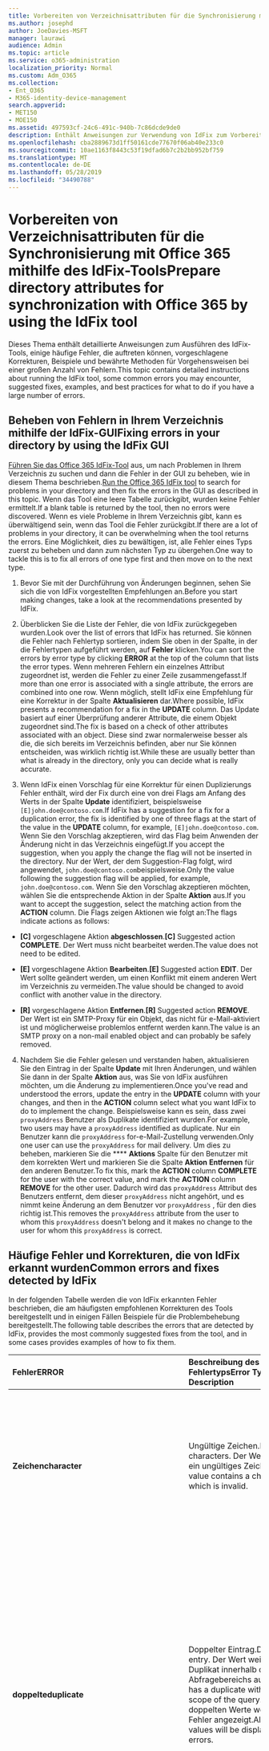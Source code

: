 ```yaml
---
title: Vorbereiten von Verzeichnisattributen für die Synchronisierung mit Office 365 mithilfe des IdFix-Tools
ms.author: josephd
author: JoeDavies-MSFT
manager: laurawi
audience: Admin
ms.topic: article
ms.service: o365-administration
localization_priority: Normal
ms.custom: Adm_O365
ms.collection:
- Ent_O365
- M365-identity-device-management
search.appverid:
- MET150
- MOE150
ms.assetid: 497593cf-24c6-491c-940b-7c86dcde9de0
description: Enthält Anweisungen zur Verwendung von IdFix zum Vorbereiten und Bereinigen des lokalen Verzeichnisses vor dem Synchronisieren mit Office 365.
ms.openlocfilehash: cba2889673d1ff50161cde77670f06ab40e233c0
ms.sourcegitcommit: 10ae1163f8443c53f19dfad6b7c2b2bb952bf759
ms.translationtype: MT
ms.contentlocale: de-DE
ms.lasthandoff: 05/28/2019
ms.locfileid: "34490788"
---
```

# <a name="prepare-directory-attributes-for-synchronization-with-office-365-by-using-the-idfix-tool"></a><span data-ttu-id="7e086-103">Vorbereiten von Verzeichnisattributen für die Synchronisierung mit Office 365 mithilfe des IdFix-Tools</span><span class="sxs-lookup"><span data-stu-id="7e086-103">Prepare directory attributes for synchronization with Office 365 by using the IdFix tool</span></span>
<span data-ttu-id="7e086-104">Dieses Thema enthält detaillierte Anweisungen zum Ausführen des IdFix-Tools, einige häufige Fehler, die auftreten können, vorgeschlagene Korrekturen, Beispiele und bewährte Methoden für Vorgehensweisen bei einer großen Anzahl von Fehlern.</span><span class="sxs-lookup"><span data-stu-id="7e086-104">This topic contains detailed instructions about running the IdFix tool, some common errors you may encounter, suggested fixes, examples, and best practices for what to do if you have a large number of errors.</span></span>
  
## <a name="fixing-errors-in-your-directory-by-using-the-idfix-gui"></a><span data-ttu-id="7e086-105">Beheben von Fehlern in Ihrem Verzeichnis mithilfe der IdFix-GUI</span><span class="sxs-lookup"><span data-stu-id="7e086-105">Fixing errors in your directory by using the IdFix GUI</span></span>

<span data-ttu-id="7e086-106">[Führen Sie das Office 365 IdFix-Tool](install-and-run-idfix.md) aus, um nach Problemen in Ihrem Verzeichnis zu suchen und dann die Fehler in der GUI zu beheben, wie in diesem Thema beschrieben.</span><span class="sxs-lookup"><span data-stu-id="7e086-106">[Run the Office 365 IdFix tool](install-and-run-idfix.md) to search for problems in your directory and then fix the errors in the GUI as described in this topic.</span></span> <span data-ttu-id="7e086-107">Wenn das Tool eine leere Tabelle zurückgibt, wurden keine Fehler ermittelt.</span><span class="sxs-lookup"><span data-stu-id="7e086-107">If a blank table is returned by the tool, then no errors were discovered.</span></span> <span data-ttu-id="7e086-108">Wenn es viele Probleme in Ihrem Verzeichnis gibt, kann es überwältigend sein, wenn das Tool die Fehler zurückgibt.</span><span class="sxs-lookup"><span data-stu-id="7e086-108">If there are a lot of problems in your directory, it can be overwhelming when the tool returns the errors.</span></span> <span data-ttu-id="7e086-109">Eine Möglichkeit, dies zu bewältigen, ist, alle Fehler eines Typs zuerst zu beheben und dann zum nächsten Typ zu übergehen.</span><span class="sxs-lookup"><span data-stu-id="7e086-109">One way to tackle this is to fix all errors of one type first and then move on to the next type.</span></span> 
  
1. <span data-ttu-id="7e086-110">Bevor Sie mit der Durchführung von Änderungen beginnen, sehen Sie sich die von IdFix vorgestellten Empfehlungen an.</span><span class="sxs-lookup"><span data-stu-id="7e086-110">Before you start making changes, take a look at the recommendations presented by IdFix.</span></span>
    
2. <span data-ttu-id="7e086-111">Überblicken Sie die Liste der Fehler, die von IdFix zurückgegeben wurden.</span><span class="sxs-lookup"><span data-stu-id="7e086-111">Look over the list of errors that IdFix has returned.</span></span> <span data-ttu-id="7e086-112">Sie können die Fehler nach Fehlertyp sortieren, indem Sie oben in der Spalte, in der die Fehlertypen aufgeführt werden, auf **Fehler** klicken.</span><span class="sxs-lookup"><span data-stu-id="7e086-112">You can sort the errors by error type by clicking **ERROR** at the top of the column that lists the error types.</span></span> <span data-ttu-id="7e086-113">Wenn mehreren Fehlern ein einzelnes Attribut zugeordnet ist, werden die Fehler zu einer Zeile zusammengefasst.</span><span class="sxs-lookup"><span data-stu-id="7e086-113">If more than one error is associated with a single attribute, the errors are combined into one row.</span></span> <span data-ttu-id="7e086-114">Wenn möglich, stellt IdFix eine Empfehlung für eine Korrektur in der Spalte **Aktualisieren** dar.</span><span class="sxs-lookup"><span data-stu-id="7e086-114">Where possible, IdFix presents a recommendation for a fix in the **UPDATE** column.</span></span> <span data-ttu-id="7e086-115">Das Update basiert auf einer Überprüfung anderer Attribute, die einem Objekt zugeordnet sind.</span><span class="sxs-lookup"><span data-stu-id="7e086-115">The fix is based on a check of other attributes associated with an object.</span></span> <span data-ttu-id="7e086-116">Diese sind zwar normalerweise besser als die, die sich bereits im Verzeichnis befinden, aber nur Sie können entscheiden, was wirklich richtig ist.</span><span class="sxs-lookup"><span data-stu-id="7e086-116">While these are usually better than what is already in the directory, only you can decide what is really accurate.</span></span> 
    
3. <span data-ttu-id="7e086-117">Wenn IdFix einen Vorschlag für eine Korrektur für einen Duplizierungs Fehler enthält, wird der Fix durch eine von drei Flags am Anfang des Werts in der Spalte **Update** identifiziert, beispielsweise `[E]john.doe@contoso.com`.</span><span class="sxs-lookup"><span data-stu-id="7e086-117">If IdFix has a suggestion for a fix for a duplication error, the fix is identified by one of three flags at the start of the value in the **UPDATE** column, for example,  `[E]john.doe@contoso.com`.</span></span> <span data-ttu-id="7e086-118">Wenn Sie den Vorschlag akzeptieren, wird das Flag beim Anwenden der Änderung nicht in das Verzeichnis eingefügt.</span><span class="sxs-lookup"><span data-stu-id="7e086-118">If you accept the suggestion, when you apply the change the flag will not be inserted in the directory.</span></span> <span data-ttu-id="7e086-119">Nur der Wert, der dem Suggestion-Flag folgt, wird angewendet, `john.doe@contoso.com`beispielsweise.</span><span class="sxs-lookup"><span data-stu-id="7e086-119">Only the value following the suggestion flag will be applied, for example,  `john.doe@contoso.com`.</span></span> <span data-ttu-id="7e086-120">Wenn Sie den Vorschlag akzeptieren möchten, wählen Sie die entsprechende Aktion in der Spalte **Aktion** aus.</span><span class="sxs-lookup"><span data-stu-id="7e086-120">If you want to accept the suggestion, select the matching action from the **ACTION** column.</span></span> <span data-ttu-id="7e086-121">Die Flags zeigen Aktionen wie folgt an:</span><span class="sxs-lookup"><span data-stu-id="7e086-121">The flags indicate actions as follows:</span></span> 
    
 - <span data-ttu-id="7e086-122">**[C]** vorgeschlagene Aktion **abgeschlossen**.</span><span class="sxs-lookup"><span data-stu-id="7e086-122">**[C]** Suggested action **COMPLETE**.</span></span> <span data-ttu-id="7e086-123">Der Wert muss nicht bearbeitet werden.</span><span class="sxs-lookup"><span data-stu-id="7e086-123">The value does not need to be edited.</span></span>
    
 - <span data-ttu-id="7e086-124">**[E]** vorgeschlagene Aktion **Bearbeiten**.</span><span class="sxs-lookup"><span data-stu-id="7e086-124">**[E]** Suggested action **EDIT**.</span></span> <span data-ttu-id="7e086-125">Der Wert sollte geändert werden, um einen Konflikt mit einem anderen Wert im Verzeichnis zu vermeiden.</span><span class="sxs-lookup"><span data-stu-id="7e086-125">The value should be changed to avoid conflict with another value in the directory.</span></span>
    
 - <span data-ttu-id="7e086-126">**[R]** vorgeschlagene Aktion **Entfernen**.</span><span class="sxs-lookup"><span data-stu-id="7e086-126">**[R]** Suggested action **REMOVE**.</span></span> <span data-ttu-id="7e086-127">Der Wert ist ein SMTP-Proxy für ein Objekt, das nicht für e-Mail-aktiviert ist und möglicherweise problemlos entfernt werden kann.</span><span class="sxs-lookup"><span data-stu-id="7e086-127">The value is an SMTP proxy on a non-mail enabled object and can probably be safely removed.</span></span>
    
4. <span data-ttu-id="7e086-128">Nachdem Sie die Fehler gelesen und verstanden haben, aktualisieren Sie den Eintrag in der Spalte **Update** mit Ihren Änderungen, und wählen Sie dann in der Spalte **Aktion** aus, was Sie von IdFix ausführen möchten, um die Änderung zu implementieren.</span><span class="sxs-lookup"><span data-stu-id="7e086-128">Once you've read and understood the errors, update the entry in the **UPDATE** column with your changes, and then in the **ACTION** column select what you want IdFix to do to implement the change.</span></span> <span data-ttu-id="7e086-129">Beispielsweise kann es sein, dass zwei `proxyAddress` Benutzer als Duplikate identifiziert wurden.</span><span class="sxs-lookup"><span data-stu-id="7e086-129">For example, two users may have a  `proxyAddress` identified as duplicate.</span></span> <span data-ttu-id="7e086-130">Nur ein Benutzer kann die `proxyAddress` for-e-Mail-Zustellung verwenden.</span><span class="sxs-lookup"><span data-stu-id="7e086-130">Only one user can use the  `proxyAddress` for mail delivery.</span></span> <span data-ttu-id="7e086-131">Um dies zu beheben, markieren Sie die \*\*\*\* **Aktions** Spalte für den Benutzer mit dem korrekten Wert und markieren Sie die Spalte **Aktion** **Entfernen** für den anderen Benutzer.</span><span class="sxs-lookup"><span data-stu-id="7e086-131">To fix this, mark the **ACTION** column **COMPLETE** for the user with the correct value, and mark the **ACTION** column **REMOVE** for the other user.</span></span> <span data-ttu-id="7e086-132">Dadurch wird das `proxyAddress` Attribut des Benutzers entfernt, dem dieser `proxyAddress` nicht angehört, und es nimmt keine Änderung an dem Benutzer vor `proxyAddress` , für den dies richtig ist.</span><span class="sxs-lookup"><span data-stu-id="7e086-132">This removes the  `proxyAddress` attribute from the user to whom this  `proxyAddress` doesn't belong and it makes no change to the user for whom this  `proxyAddress` is correct.</span></span>
    
## <a name="common-errors-and-fixes-detected-by-idfix"></a><span data-ttu-id="7e086-133">Häufige Fehler und Korrekturen, die von IdFix erkannt wurden</span><span class="sxs-lookup"><span data-stu-id="7e086-133">Common errors and fixes detected by IdFix</span></span>
<span data-ttu-id="7e086-134">In der folgenden Tabelle werden die von IdFix erkannten Fehler beschrieben, die am häufigsten empfohlenen Korrekturen des Tools bereitgestellt und in einigen Fällen Beispiele für die Problembehebung bereitgestellt.</span><span class="sxs-lookup"><span data-stu-id="7e086-134">The following table describes the errors that are detected by IdFix, provides the most commonly suggested fixes from the tool, and in some cases provides examples of how to fix them.</span></span>

|<span data-ttu-id="7e086-135">**Fehler**</span><span class="sxs-lookup"><span data-stu-id="7e086-135">**ERROR**</span></span>|<span data-ttu-id="7e086-136">**Beschreibung des Fehlertyps**</span><span class="sxs-lookup"><span data-stu-id="7e086-136">**Error Type Description**</span></span>|<span data-ttu-id="7e086-137">**Vorgeschlagene Korrektur**</span><span class="sxs-lookup"><span data-stu-id="7e086-137">**Suggested Fix**</span></span>|<span data-ttu-id="7e086-138">**Beispiel**</span><span class="sxs-lookup"><span data-stu-id="7e086-138">**Example**</span></span>|
|:-----|:-----|:-----|:-----|
|<span data-ttu-id="7e086-139">**Zeichen**</span><span class="sxs-lookup"><span data-stu-id="7e086-139">**character**</span></span> | <span data-ttu-id="7e086-140">Ungültige Zeichen.</span><span class="sxs-lookup"><span data-stu-id="7e086-140">Illegal characters.</span></span> <span data-ttu-id="7e086-141">Der Wert enthält ein ungültiges Zeichen.</span><span class="sxs-lookup"><span data-stu-id="7e086-141">The value contains a character which is invalid.</span></span> | <span data-ttu-id="7e086-142">Der vorgeschlagene Fix für den Fehler, der in der Spalte **Update** angezeigt wird, zeigt den Wert mit dem ungültigen Zeichen entfernt.</span><span class="sxs-lookup"><span data-stu-id="7e086-142">The suggested fix for the error shown in the **UPDATE** column shows the value with the invalid character removed.</span></span>  <br/> | <span data-ttu-id="7e086-143">Ein nach folgender Leerzeichen am Ende einer gültigen e-Mail-Adresse ist ein ungültiges Zeichen, beispielsweise:</span><span class="sxs-lookup"><span data-stu-id="7e086-143">A trailing space at the end of a valid mail address is an illegal character, for example:</span></span>  <br/> <span data-ttu-id="7e086-144">" `user@contoso.com` "</span><span class="sxs-lookup"><span data-stu-id="7e086-144"></span></span>  <br/> <span data-ttu-id="7e086-145">Ein führender Leerraum am Anfang einer gültigen e-Mail-Adresse ist ein ungültiges Zeichen, beispielsweise:</span><span class="sxs-lookup"><span data-stu-id="7e086-145">A leading space at the beginning of a valid mail address is an illegal character, for example:</span></span>  <br/> <span data-ttu-id="7e086-146">" ` user@contoso.com `"</span><span class="sxs-lookup"><span data-stu-id="7e086-146"></span></span>  <br/>  <span data-ttu-id="7e086-147">Das `ú` Zeichen ist ein ungültiges Zeichen.</span><span class="sxs-lookup"><span data-stu-id="7e086-147">The  `ú` character is an illegal character.</span></span> |
|<span data-ttu-id="7e086-148">**doppelte**</span><span class="sxs-lookup"><span data-stu-id="7e086-148">**duplicate**</span></span> | <span data-ttu-id="7e086-149">Doppelter Eintrag.</span><span class="sxs-lookup"><span data-stu-id="7e086-149">Duplicate entry.</span></span> <span data-ttu-id="7e086-150">Der Wert weist ein Duplikat innerhalb des Abfragebereichs auf.</span><span class="sxs-lookup"><span data-stu-id="7e086-150">The value has a duplicate within the scope of the query.</span></span> <span data-ttu-id="7e086-151">Alle doppelten Werte werden als Fehler angezeigt.</span><span class="sxs-lookup"><span data-stu-id="7e086-151">All duplicate values will be displayed as errors.</span></span> | <span data-ttu-id="7e086-152">Bearbeiten oder Entfernen von Werten, um Duplikate zu vermeiden.</span><span class="sxs-lookup"><span data-stu-id="7e086-152">Edit or remove values to eliminate duplication.</span></span> <span data-ttu-id="7e086-153">Das Tool stellt keine vorgeschlagene Korrektur für Duplikate bereit.</span><span class="sxs-lookup"><span data-stu-id="7e086-153">The tool will not provide a suggested fix for duplicates.</span></span> <span data-ttu-id="7e086-154">Stattdessen müssen Sie auswählen, welches der zwei oder mehr Duplikate der richtige ist, und die doppelten Einträge oder Einträge löschen.</span><span class="sxs-lookup"><span data-stu-id="7e086-154">Instead, you must choose which of the two or more duplicates is the correct one and delete the duplicate entry or entries.</span></span> ||
|<span data-ttu-id="7e086-155">**format**</span><span class="sxs-lookup"><span data-stu-id="7e086-155">**format**</span></span> | <span data-ttu-id="7e086-156">Formatierungsfehler.</span><span class="sxs-lookup"><span data-stu-id="7e086-156">Formatting error.</span></span> <span data-ttu-id="7e086-157">Der Wert verstößt gegen die Formatanforderungen für die Attributverwendung.</span><span class="sxs-lookup"><span data-stu-id="7e086-157">The value violates the format requirements for the attribute usage.</span></span> | <span data-ttu-id="7e086-158">Das vorgeschlagene Update zeigt den Wert an, bei dem ungültige Zeichen entfernt werden.</span><span class="sxs-lookup"><span data-stu-id="7e086-158">The suggested Update will show the value with any invalid characters removed.</span></span> <span data-ttu-id="7e086-159">Wenn keine ungültigen Zeichen vorhanden sind, werden das Update und der Wert gleich angezeigt.</span><span class="sxs-lookup"><span data-stu-id="7e086-159">If there are no invalid characters the Update and Value will appear the same.</span></span> <span data-ttu-id="7e086-160">Sie müssen bestimmen, was Sie im Update wirklich wünschen.</span><span class="sxs-lookup"><span data-stu-id="7e086-160">You need to determine what you really want in the Update.</span></span> <span data-ttu-id="7e086-161">Das Tool stellt keine vorgeschlagene Korrektur für alle Formatierungsfehler bereit.</span><span class="sxs-lookup"><span data-stu-id="7e086-161">The tool will not provide a suggested fix for all formatting errors.</span></span> | <span data-ttu-id="7e086-162">SMTP-Adressen müssen beispielsweise RFC 2822 entsprechen, und mailNickname kann nicht mit einem Punkt beginnen oder enden.</span><span class="sxs-lookup"><span data-stu-id="7e086-162">For example SMTP addresses must comply with RFC 2822 and mailNickName cannot start or end with a period.</span></span> <span data-ttu-id="7e086-163">Weitere Informationen zu den Formatanforderungen für Verzeichnisattribute finden Sie unter "Verzeichnisobjekt-und Attribut Vorbereitung" in [Vorbereiten der Bereitstellung von Benutzern über die Verzeichnissynchronisierung zu Office 365](prepare-for-directory-synchronization.md).</span><span class="sxs-lookup"><span data-stu-id="7e086-163">For more information about format requirements for directory attributes, see "Directory object and attribute preparation" in [Prepare to provision users through directory synchronization to Office 365](prepare-for-directory-synchronization.md).</span></span> |
|<span data-ttu-id="7e086-164">topleveldomain</span><span class="sxs-lookup"><span data-stu-id="7e086-164">topleveldomain</span></span>  <br/> |<span data-ttu-id="7e086-165">Domäne der obersten Ebene.</span><span class="sxs-lookup"><span data-stu-id="7e086-165">Top level domain.</span></span> <span data-ttu-id="7e086-166">Dies gilt für Werte, die der [RFC 2822](https://go.microsoft.com/fwlink/p/?LinkId=401464) -Formatierung unterliegen.</span><span class="sxs-lookup"><span data-stu-id="7e086-166">This applies to values subject to [RFC 2822](https://go.microsoft.com/fwlink/p/?LinkId=401464) formatting.</span></span> <span data-ttu-id="7e086-167">Wenn es sich bei der Domäne der obersten Ebene nicht um Internet Routing handelt, wird dies als Fehler erkannt.</span><span class="sxs-lookup"><span data-stu-id="7e086-167">If the top level domain is not internet routable then this will be identified as an error.</span></span> <span data-ttu-id="7e086-168">Beispielsweise ist eine SMTP-Adresse, die mit. local endet, nicht Internet routingfähig und würde diesen Fehler verursachen.</span><span class="sxs-lookup"><span data-stu-id="7e086-168">For example an SMTP address ending in .local is not internet routable and would cause this error.</span></span> |<span data-ttu-id="7e086-169">Ändern Sie den Wert in eine Internet Routingfähige Domäne `.com` wie `.net`oder.</span><span class="sxs-lookup"><span data-stu-id="7e086-169">Change the value to an internet routable domain such as  `.com` or  `.net`.</span></span> | <span data-ttu-id="7e086-170">Wechseln `myaddress@fourthcoffee.local` Sie `fourthcoffee.com` zu oder eine andere routingfähige Internetdomäne.</span><span class="sxs-lookup"><span data-stu-id="7e086-170">Change  `myaddress@fourthcoffee.local` to  `fourthcoffee.com` or another internet routable domain.</span></span>  <br/> <span data-ttu-id="7e086-171">Anweisungen finden Sie unter [Vorgehensweise Vorbereiten einer nicht routingfähigen Domäne (wie. Local Domain) für die Verzeichnissynchronisierung](prepare-a-non-routable-domain-for-directory-synchronization.md).</span><span class="sxs-lookup"><span data-stu-id="7e086-171">For instructions, see [How to prepare a non-routable domain (such as .local domain) for directory synchronization](prepare-a-non-routable-domain-for-directory-synchronization.md).</span></span> |
|<span data-ttu-id="7e086-172">**domainpart**</span><span class="sxs-lookup"><span data-stu-id="7e086-172">**domainpart**</span></span> | <span data-ttu-id="7e086-173">Domänen Teilefehler.</span><span class="sxs-lookup"><span data-stu-id="7e086-173">Domain part error.</span></span> <span data-ttu-id="7e086-174">Dies gilt für Werte, die der RFC 2822-Formatierung unterliegen.</span><span class="sxs-lookup"><span data-stu-id="7e086-174">This applies to values subject to RFC 2822 formatting.</span></span> <span data-ttu-id="7e086-175">Wenn der Domänenteil des Werts ungültig ist und nicht mit RFC 2822 übereinstimmt, wird dieser generiert.</span><span class="sxs-lookup"><span data-stu-id="7e086-175">If the domain portion of the value is invalid and does not comply with RFC 2822 this will be generated.</span></span> | <span data-ttu-id="7e086-176">Ändern Sie den Wert in einen, der RFC 2822 entspricht.</span><span class="sxs-lookup"><span data-stu-id="7e086-176">Change the value to one that complies with RFC 2822.</span></span> <span data-ttu-id="7e086-177">Stellen Sie beispielsweise sicher, dass keine Leerzeichen oder unzulässige Zeichen enthalten sind.</span><span class="sxs-lookup"><span data-stu-id="7e086-177">For example, make sure that it doesn't contain any spaces or illegal characters.</span></span> | <span data-ttu-id="7e086-178">Wechseln `myaddress@fourth coffee.com` Sie `myaddress@fourthcoffee.com`zu.</span><span class="sxs-lookup"><span data-stu-id="7e086-178">Change  `myaddress@fourth coffee.com` to  `myaddress@fourthcoffee.com`.</span></span> |
|<span data-ttu-id="7e086-179">**domainpart_localpart**</span><span class="sxs-lookup"><span data-stu-id="7e086-179">**domainpart_localpart**</span></span> | <span data-ttu-id="7e086-180">Fehler in der lokalen Komponente.</span><span class="sxs-lookup"><span data-stu-id="7e086-180">Local-part error.</span></span> <span data-ttu-id="7e086-181">Dies gilt für Werte, die der RFC 2822-Formatierung unterliegen.</span><span class="sxs-lookup"><span data-stu-id="7e086-181">This applies to values subject to RFC 2822 formatting.</span></span> <span data-ttu-id="7e086-182">Wenn der lokale Teil des Werts ungültig ist und nicht mit RFC 2822 übereinstimmt, wird dieser generiert.</span><span class="sxs-lookup"><span data-stu-id="7e086-182">If the local-part of the value is invalid and does not comply with RFC 2822 this will be generated.</span></span> |<span data-ttu-id="7e086-183">Ändern Sie den Wert in einen, der RFC 2822 entspricht.</span><span class="sxs-lookup"><span data-stu-id="7e086-183">Change the value to one that complies with RFC 2822.</span></span> <span data-ttu-id="7e086-184">Stellen Sie beispielsweise sicher, dass keine Leerzeichen oder unzulässige Zeichen enthalten sind.</span><span class="sxs-lookup"><span data-stu-id="7e086-184">For example, make sure that it doesn't contain any spaces or illegal characters.</span></span> |<span data-ttu-id="7e086-185">Wechseln `my"work"address@fourthcoffee.com` Sie `myworkaddress@fourthcoffee.com`zu.</span><span class="sxs-lookup"><span data-stu-id="7e086-185">Change  `my"work"address@fourthcoffee.com` to  `myworkaddress@fourthcoffee.com`.</span></span> |
|<span data-ttu-id="7e086-186">**length**</span><span class="sxs-lookup"><span data-stu-id="7e086-186">**length**</span></span> | <span data-ttu-id="7e086-187">Length-Fehler.</span><span class="sxs-lookup"><span data-stu-id="7e086-187">Length error.</span></span> <span data-ttu-id="7e086-188">Der Wert verstößt gegen den Längen Grenzwert für das Attribut.</span><span class="sxs-lookup"><span data-stu-id="7e086-188">The value violates the length limit for the attribute.</span></span> <span data-ttu-id="7e086-189">Dies wird am häufigsten auftreten, wenn das Verzeichnisschema geändert wurde.</span><span class="sxs-lookup"><span data-stu-id="7e086-189">This is most commonly encountered when the directory schema has been altered.</span></span>  | <span data-ttu-id="7e086-190">Durch das von IdFix vorgeschlagene Update wird der Wert auf die zulässige Länge gekürzt.</span><span class="sxs-lookup"><span data-stu-id="7e086-190">The update suggested by IdFix will truncate the value to the acceptable length.</span></span>  <br/> <span data-ttu-id="7e086-191">Beachten Sie, dass dies möglicherweise unerwünschte Ergebnisse hervorrufen kann.</span><span class="sxs-lookup"><span data-stu-id="7e086-191">Be aware that this may produce undesired results.</span></span> <span data-ttu-id="7e086-192">Sie sollten das vorgeschlagene Update überprüfen und bei Bedarf ändern, bevor Sie auf über **nehmen**klicken.</span><span class="sxs-lookup"><span data-stu-id="7e086-192">You should review the suggested fix and change it if necessary before you click **Apply**.</span></span> ||
|<span data-ttu-id="7e086-193">**leer**</span><span class="sxs-lookup"><span data-stu-id="7e086-193">**blank**</span></span>  | <span data-ttu-id="7e086-194">Leer oder Null-Fehler.</span><span class="sxs-lookup"><span data-stu-id="7e086-194">Blank or null error.</span></span> <span data-ttu-id="7e086-195">Der Wert verletzt die NULL-Einschränkung für Attribute, die synchronisiert werden sollen.</span><span class="sxs-lookup"><span data-stu-id="7e086-195">The value violates the null restriction for attributes to be synchronized.</span></span> <span data-ttu-id="7e086-196">Nur wenige Attribute müssen einen Wert enthalten.</span><span class="sxs-lookup"><span data-stu-id="7e086-196">Only a few attributes must contain a value.</span></span> | <span data-ttu-id="7e086-197">Wenn möglich, wird das vorgeschlagene Update andere Attributwerte nutzen, um einen wahrscheinlichen Ersatz zu generieren.</span><span class="sxs-lookup"><span data-stu-id="7e086-197">If possible, the suggested update will leverage other attribute values in order to generate a likely substitute.</span></span> ||
|<span data-ttu-id="7e086-198">**mailmatch**</span><span class="sxs-lookup"><span data-stu-id="7e086-198">**mailmatch**</span></span> | <span data-ttu-id="7e086-199">Dies gilt nur für Office 365 dediziert.</span><span class="sxs-lookup"><span data-stu-id="7e086-199">This applies to Office 365 Dedicated only.</span></span> <span data-ttu-id="7e086-200">Der Wert stimmt nicht mit dem e-Mail-Attribut überein.</span><span class="sxs-lookup"><span data-stu-id="7e086-200">The value does not match the mail attribute.</span></span> | <span data-ttu-id="7e086-201">Das vorgeschlagene Update ist der e-Mail-Attributwert, der mit "SMTP:" vorangestellt wurde.</span><span class="sxs-lookup"><span data-stu-id="7e086-201">The suggested update will be the mail attribute value prefixed by "SMTP:".</span></span> ||
    
## <a name="operations-you-can-perform-by-using-idfix"></a><span data-ttu-id="7e086-202">Vorgänge, die Sie mit IdFix ausführen können</span><span class="sxs-lookup"><span data-stu-id="7e086-202">Operations you can perform by using IdFix</span></span>
<span data-ttu-id="7e086-203">Um einen Fehler zu beheben, wählen Sie eine Option aus der Dropdownliste **Aktion** aus.</span><span class="sxs-lookup"><span data-stu-id="7e086-203">To fix an error, you select an option from the **ACTION** drop-down list.</span></span> <span data-ttu-id="7e086-204">In der folgenden Tabelle werden die **Aktions** Vorgänge beschrieben, die Sie mit dem IdFix-Tool für Attribute ausführen können.</span><span class="sxs-lookup"><span data-stu-id="7e086-204">The following table describes the **ACTION** operations you can perform on attributes using the IdFix tool.</span></span> <span data-ttu-id="7e086-205">Wenn Sie die Spalte **Action** leer lassen, führt das IdFix-Tool keine Aktionen für diesen spezifischen Fehler im Verzeichnis aus.</span><span class="sxs-lookup"><span data-stu-id="7e086-205">If you leave the **ACTION** column empty, the IdFix tool will not take any action on that specific error in the directory.</span></span> 

|<span data-ttu-id="7e086-206">**Aktion**</span><span class="sxs-lookup"><span data-stu-id="7e086-206">**ACTION**</span></span>|<span data-ttu-id="7e086-207">**Aktionsbeschreibung**</span><span class="sxs-lookup"><span data-stu-id="7e086-207">**Action description**</span></span>|<span data-ttu-id="7e086-208">**Beispiel**</span><span class="sxs-lookup"><span data-stu-id="7e086-208">**Example**</span></span>|
|:-----|:-----|:-----|
|<span data-ttu-id="7e086-209">**Abgeschlossen**</span><span class="sxs-lookup"><span data-stu-id="7e086-209">**COMPLETE**</span></span> | <span data-ttu-id="7e086-210">Der ursprüngliche Wert ist akzeptabel und sollte nicht geändert werden, obwohl er als Fehler erkannt wurde.</span><span class="sxs-lookup"><span data-stu-id="7e086-210">The original value is acceptable and should not be changed despite being identified as an error.</span></span> | <span data-ttu-id="7e086-211">Zwei Benutzer haben ein proxyAddress identifiziert als Duplikat.</span><span class="sxs-lookup"><span data-stu-id="7e086-211">Two users have a proxyAddress identified as duplicate.</span></span> <span data-ttu-id="7e086-212">Nur einer kann den Wert für die e-Mail-Zustellung verwenden.</span><span class="sxs-lookup"><span data-stu-id="7e086-212">Only one can use the value for mail delivery.</span></span> <span data-ttu-id="7e086-213">Markieren Sie den Benutzer mit dem korrekten Wert als **abgeschlossen**.</span><span class="sxs-lookup"><span data-stu-id="7e086-213">Mark the user with the correct value as **COMPLETE**.</span></span> |
|<span data-ttu-id="7e086-214">**Entfernen**</span><span class="sxs-lookup"><span data-stu-id="7e086-214">**REMOVE**</span></span> | <span data-ttu-id="7e086-215">Der Attributwert wird aus dem Quellobjekt gelöscht.</span><span class="sxs-lookup"><span data-stu-id="7e086-215">The attribute value will be deleted from the source object.</span></span> <span data-ttu-id="7e086-216">Im Fall eines mehrwertigen Attributs wird beispielsweise `proxyAddresses`nur der einzelne angezeigte Wert gelöscht.</span><span class="sxs-lookup"><span data-stu-id="7e086-216">In the case of a multi-valued attribute, for example,  `proxyAddresses`, only the individual value shown will be deleted.</span></span> | <span data-ttu-id="7e086-217">Zwei Benutzer haben ein proxyAddress identifiziert als Duplikat.</span><span class="sxs-lookup"><span data-stu-id="7e086-217">Two users have a proxyAddress identified as duplicate.</span></span> <span data-ttu-id="7e086-218">Nur einer kann den Wert für die e-Mail-Zustellung verwenden.</span><span class="sxs-lookup"><span data-stu-id="7e086-218">Only one can use the value for mail delivery.</span></span> <span data-ttu-id="7e086-219">Markieren Sie den Benutzer mit dem doppelten Wert als **Entfernen**.</span><span class="sxs-lookup"><span data-stu-id="7e086-219">Mark the user with the duplicate value as **REMOVE**.</span></span> |
|<span data-ttu-id="7e086-220">**Bearbeiten**</span><span class="sxs-lookup"><span data-stu-id="7e086-220">**EDIT**</span></span> | <span data-ttu-id="7e086-221">Die Informationen in der Spalte **Aktualisieren** werden verwendet, um den Attributwert zu ändern.</span><span class="sxs-lookup"><span data-stu-id="7e086-221">The information in the **UPDATE** column will be used to modify the attribute value.</span></span> <span data-ttu-id="7e086-222">Wenn ein gültiger **Aktualisierungs** Wert von IdFix vorgeschlagen wurde, wählen Sie in der Spalte **Aktion** die Option **Bearbeiten** aus, und fahren Sie mit dem nächsten Fehler fort.</span><span class="sxs-lookup"><span data-stu-id="7e086-222">If a valid **UPDATE** value has been suggested by IdFix, then from the **ACTION** column, select **EDIT** and go on to the next error.</span></span> <span data-ttu-id="7e086-223">Wenn Ihnen der Vorschlag nicht gefällt, geben Sie in der Spalte **Aktualisieren** einen neuen ein, und wählen Sie dann in der Spalte **Aktion** die Option **Bearbeiten**aus.</span><span class="sxs-lookup"><span data-stu-id="7e086-223">If you don't like the suggestion, type a new one in the **UPDATE** column and then, from the **ACTION** column select **EDIT**.</span></span> ||
|<span data-ttu-id="7e086-224">**Rückgängig**</span><span class="sxs-lookup"><span data-stu-id="7e086-224">**UNDO**</span></span> | <span data-ttu-id="7e086-225">Diese Option ist nur verfügbar, wenn Sie aus einem Transaktionsprotokoll wiederhergestellt haben.</span><span class="sxs-lookup"><span data-stu-id="7e086-225">This option is only available if you have restored from a transaction log.</span></span> <span data-ttu-id="7e086-226">Wenn Sie **Rückgängig**auswählen, wird der Attributwert auf den ursprünglichen Wert wiederhergestellt.</span><span class="sxs-lookup"><span data-stu-id="7e086-226">If you select **UNDO**, the attribute value will be restored to the original value.</span></span> ||
|<span data-ttu-id="7e086-227">**FAIL**</span><span class="sxs-lookup"><span data-stu-id="7e086-227">**FAIL**</span></span> | <span data-ttu-id="7e086-228">Dieser Wert wird nur zurückgegeben, wenn ein **Aktualisierungs** Wert einen unbekannten Konflikt mit AD DS Regeln aufweist.</span><span class="sxs-lookup"><span data-stu-id="7e086-228">This value is only returned if an **UPDATE** value has an unknown conflict with AD DS rules.</span></span> <span data-ttu-id="7e086-229">In diesem Fall können Sie den Wert in der Spalte **Update** erneut bearbeiten, wenn Sie wissen, was der Fehler ist.</span><span class="sxs-lookup"><span data-stu-id="7e086-229">In this case, you can edit the value in the **UPDATE** column again if you know what the failure is.</span></span> <span data-ttu-id="7e086-230">Es kann erforderlich sein, die Werte im Objekt mithilfe der ADSI-Bearbeitung zu analysieren.</span><span class="sxs-lookup"><span data-stu-id="7e086-230">It may be necessary to analyze the values in the object using ADSI Edit.</span></span> <span data-ttu-id="7e086-231">Weitere Informationen finden Sie unter [ADSI-Editor (AdsiEdit. msc)](https://go.microsoft.com/fwlink/p/?LinkId=401170).</span><span class="sxs-lookup"><span data-stu-id="7e086-231">For more information, see [ADSI Edit (adsiedit.msc)](https://go.microsoft.com/fwlink/p/?LinkId=401170).</span></span> ||

<span data-ttu-id="7e086-232">Nachdem Sie eine **Aktion** für einen Fehler oder einen Batch von Fehlern ausgewählt haben, klicken Sie auf über **nehmen**.</span><span class="sxs-lookup"><span data-stu-id="7e086-232">After choosing an **ACTION** for an error or a batch of errors, click **Apply**.</span></span> <span data-ttu-id="7e086-233">Wenn Sie auf über **nehmen**klicken, nimmt das Tool die Änderungen im Verzeichnis vor.</span><span class="sxs-lookup"><span data-stu-id="7e086-233">When you click **Apply**, the tool makes the changes in the directory.</span></span> <span data-ttu-id="7e086-234">Sie können Korrekturen für mehrere Fehler bereitstellen, bevor Sie auf über **nehmen** klicken, und IdFix wird Sie alle gleichzeitig ändern.</span><span class="sxs-lookup"><span data-stu-id="7e086-234">You can provide fixes for multiple errors before you click **Apply** and IdFix will change them all at the same time.</span></span>

<span data-ttu-id="7e086-235">Führen Sie IdFix erneut aus, um sicherzustellen, dass die von Ihnen vorgenommenen Korrekturen keine neuen Fehler verursachen.</span><span class="sxs-lookup"><span data-stu-id="7e086-235">Run IdFix again to ensure that the fixes you made didn't introduce new errors.</span></span> <span data-ttu-id="7e086-236">Sie können diese Schritte so oft wie nötig wiederholen.</span><span class="sxs-lookup"><span data-stu-id="7e086-236">You can repeat these steps as many times as you need to.</span></span> <span data-ttu-id="7e086-237">Es empfiehlt sich, den Prozess einige Male vor dem Synchronisieren durchzugehen.</span><span class="sxs-lookup"><span data-stu-id="7e086-237">It's a good idea to go through the process a few times before you synchronize.</span></span>
    
## <a name="changing-the-rule-set-used-by-idfix"></a><span data-ttu-id="7e086-238">Ändern des von IdFix verwendeten Regelsatzes</span><span class="sxs-lookup"><span data-stu-id="7e086-238">Changing the rule set used by IdFix</span></span>
<span data-ttu-id="7e086-239">Standardmäßig verwendet IdFix den mehrmandantenfähigen Regelsatz, um die Einträge in Ihrem Verzeichnis zu testen.</span><span class="sxs-lookup"><span data-stu-id="7e086-239">By default, IdFix uses the Multi-Tenant rule set to test the entries in your directory.</span></span> <span data-ttu-id="7e086-240">Dies ist der richtige Regelsatz für die meisten Office 365 = Customers.</span><span class="sxs-lookup"><span data-stu-id="7e086-240">This is the right rule set for most Office 365= customers.</span></span> <span data-ttu-id="7e086-241">Wenn Sie jedoch ein Office 365 dedizierter oder ITAR (International Traffic in Arms Regulations)-Kunde sind, können Sie IdFix so konfigurieren, dass stattdessen der dedizierte Regelsatz verwendet wird.</span><span class="sxs-lookup"><span data-stu-id="7e086-241">However, if you are an Office 365 Dedicated or ITAR (International Traffic in Arms Regulations) customer, you can configure IdFix to use the Dedicated rule set instead.</span></span> <span data-ttu-id="7e086-242">Wenn Sie nicht sicher sind, welche Art von Kunde Sie haben, können Sie diesen Schritt gefahrlos überspringen.</span><span class="sxs-lookup"><span data-stu-id="7e086-242">If you aren't sure what type of customer you are, you can safely skip this step.</span></span> <span data-ttu-id="7e086-243">Klicken Sie auf das Zahnradsymbol in der Menüleiste, und klicken Sie dann auf **dediziert**, um den Regelsatz auf dediziert festzulegen.</span><span class="sxs-lookup"><span data-stu-id="7e086-243">To set the rule set to Dedicated, click the gear icon in the menu bar and then click **Dedicated**.</span></span>
  
## <a name="changing-the-scope-of-the-search-used-by-idfix"></a><span data-ttu-id="7e086-244">Ändern des Bereichs der Suche, die von IdFix verwendet wird</span><span class="sxs-lookup"><span data-stu-id="7e086-244">Changing the scope of the search used by IdFix</span></span>
<span data-ttu-id="7e086-245">Standardmäßig durchsucht IdFix das gesamte Verzeichnis.</span><span class="sxs-lookup"><span data-stu-id="7e086-245">By default, IdFix searches the entire directory.</span></span> <span data-ttu-id="7e086-246">Wenn Sie möchten, können Sie das Tool so konfigurieren, dass stattdessen eine bestimmte Unterstruktur durchsucht wird.</span><span class="sxs-lookup"><span data-stu-id="7e086-246">If you want, you can configure the tool to search a specific subtree instead.</span></span> <span data-ttu-id="7e086-247">Klicken Sie dazu in der Menüleiste auf das Filter Symbol, und geben Sie eine gültige Unterstruktur ein.</span><span class="sxs-lookup"><span data-stu-id="7e086-247">To do this, in the menu bar, click the Filter icon and enter a valid subtree.</span></span>
  
## <a name="rolling-back-your-changes-by-using-the-idfix-gui"></a><span data-ttu-id="7e086-248">Rollback der Änderungen mithilfe der IdFix-GUI</span><span class="sxs-lookup"><span data-stu-id="7e086-248">Rolling back your changes by using the IdFix GUI</span></span>
<span data-ttu-id="7e086-249">Jedes Mal, wenn Sie auf **Apply** klicken, um Änderungen zu übernehmen, erstellt das IdFix-Tool eine separate Datei namens Transaktionsprotokoll, in der die soeben vorgenommenen Änderungen aufgelistet werden.</span><span class="sxs-lookup"><span data-stu-id="7e086-249">Each time you click **Apply** to apply changes, the IdFix tool creates a separate file called a transaction log that lists the changes you just made.</span></span> <span data-ttu-id="7e086-250">Sie können das Transaktionsprotokoll verwenden, um nur die Änderungen zurückzusetzen, die sich im letzten Protokoll befinden, falls Sie einen Fehler machen.</span><span class="sxs-lookup"><span data-stu-id="7e086-250">You can use the transaction log to roll back just those changes that are in the most recent log in case you make a mistake.</span></span> <span data-ttu-id="7e086-251">Wenn Sie während der Aktualisierung einen Fehler machen, können Sie die zuletzt angewendeten Änderungen rückgängig machen, indem Sie auf **Rückgängig**klicken.</span><span class="sxs-lookup"><span data-stu-id="7e086-251">If you make a mistake while you are updating, you can undo the most recently applied changes by clicking **Undo**.</span></span> <span data-ttu-id="7e086-252">Wenn Sie auf **Rückgängig**klicken, verwendet IdFix das Transaktionsprotokoll, um nur die Änderungen im letzten Transaktionsprotokoll zurückzusetzen.</span><span class="sxs-lookup"><span data-stu-id="7e086-252">When you click **Undo**, IdFix uses the transaction log to roll back just those changes that are in the most recent transaction log.</span></span> <span data-ttu-id="7e086-253">Weitere Informationen zur Verwendung des Transaktionsprotokolls finden Sie unter [Reference: Office 365 IdFix-Transaktionsprotokoll](idfix-transaction-log.md).</span><span class="sxs-lookup"><span data-stu-id="7e086-253">For more information about using the transaction log, see [Reference: Office 365 IdFix transaction log](idfix-transaction-log.md).</span></span>

## <a name="next-step"></a><span data-ttu-id="7e086-254">Nächster Schritt</span><span class="sxs-lookup"><span data-stu-id="7e086-254">Next step</span></span>

[<span data-ttu-id="7e086-255">Einrichten der Verzeichnissynchronisierung</span><span class="sxs-lookup"><span data-stu-id="7e086-255">Set up directory synchronization</span></span>](set-up-directory-synchronization.md)
